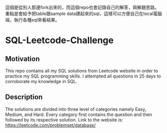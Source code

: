 這個是從別人那邊fork出來的，而這個repo也會記錄自己的解答，與解題思路。
重點是會給予把table跟sample data建起來的sql，這樣可以方便自己在local電腦端，執行各種sql來看結果。


# SQL-Leetcode-Challenge 

## Motivation
This repo contains all my SQL solutions from Leetcode website in order to practice my SQL programming skills. I attempted all questions in 25 days to corroborate my knowledge in SQL.

## Description
The solutions are divided into three level of categories namely Easy, Medium, and Hard. Every category first contains the question and then followed by its respective solution.
Link to the website is: https://leetcode.com/problemset/database/

